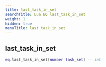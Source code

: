 ```yaml
---
title: last_task_in_set
searchTitle: Lua EQ last_task_in_set
weight: 1
hidden: true
menuTitle: last_task_in_set
---
```

## last_task_in_set
```lua
eq.last_task_in_set(number task_set) -- int
```